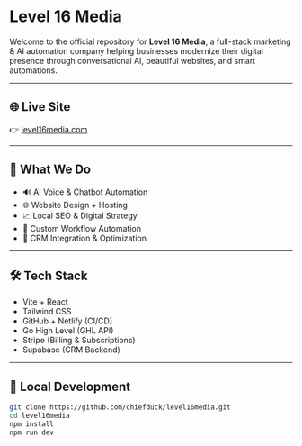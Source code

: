 # Level 16 Media

Welcome to the official repository for **Level 16 Media**, a full-stack marketing & AI automation company helping businesses modernize their digital presence through conversational AI, beautiful websites, and smart automations.

---

## 🌐 Live Site

👉 [level16media.com](https://level16media.com)

---

## 🧠 What We Do

- 🔊 AI Voice & Chatbot Automation  
- 🌐 Website Design + Hosting  
- 📈 Local SEO & Digital Strategy  
- 🤖 Custom Workflow Automation  
- 📲 CRM Integration & Optimization

---

## 🛠 Tech Stack

- Vite + React
- Tailwind CSS
- GitHub + Netlify (CI/CD)
- Go High Level (GHL API)
- Stripe (Billing & Subscriptions)
- Supabase (CRM Backend)

---

## 🧪 Local Development

```bash
git clone https://github.com/chiefduck/level16media.git
cd level16media
npm install
npm run dev
